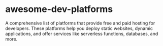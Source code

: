 # awesome-dev-platforms
A comprehensive list of platforms that provide free and paid hosting for developers. These platforms help you deploy static websites, dynamic applications, and offer services like serverless functions, databases, and more.
